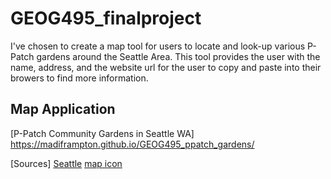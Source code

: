 # GEOG495_finalproject
I've chosen to create a map tool for users to locate and look-up various P-Patch gardens around the Seattle Area. This tool provides the user with the name, address, and the website url for the user to copy and paste into their browers to find more information. 

## Map Application
[P-Patch Community Gardens in Seattle WA] https://madiframpton.github.io/GEOG495_ppatch_gardens/

[Sources]
[Seattle](https://data-seattlecitygis.opendata.arcgis.com/)
[map icon](https://www.flaticon.com/free-icons/my-maps?gclsrc=aw.ds&&gclid=CjwKCAiA78aNBhAlEiwA7B76px1C-ZjF9wco7o1TmMehbxwrutf6jjiJKNPHXckKLULNNJlSUmh26xoCI5MQAvD_BwE)
